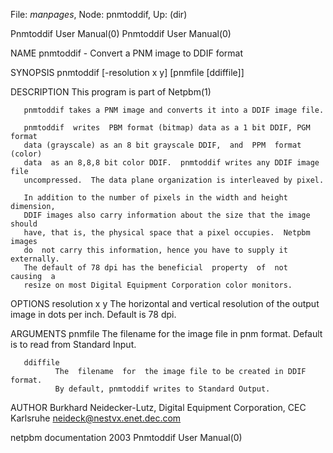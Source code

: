 File: *manpages*,  Node: pnmtoddif,  Up: (dir)

Pnmtoddif User Manual(0)                              Pnmtoddif User Manual(0)



NAME
       pnmtoddif - Convert a PNM image to DDIF format


SYNOPSIS
       pnmtoddif [-resolution x y] [pnmfile [ddiffile]]


DESCRIPTION
       This program is part of Netpbm(1)

       pnmtoddif takes a PNM image and converts it into a DDIF image file.

       pnmtoddif  writes  PBM format (bitmap) data as a 1 bit DDIF, PGM format
       data (grayscale) as an 8 bit grayscale DDIF,  and  PPM  format  (color)
       data  as an 8,8,8 bit color DDIF.  pnmtoddif writes any DDIF image file
       uncompressed.  The data plane organization is interleaved by pixel.

       In addition to the number of pixels in the width and height  dimension,
       DDIF images also carry information about the size that the image should
       have, that is, the physical space that a pixel occupies.  Netpbm images
       do  not carry this information, hence you have to supply it externally.
       The default of 78 dpi has the beneficial  property  of  not  causing  a
       resize on most Digital Equipment Corporation color monitors.


OPTIONS
       resolution x y
              The  horizontal  and  vertical resolution of the output image in
              dots per inch.  Default is 78 dpi.




ARGUMENTS
       pnmfile
              The filename for the image file in pnm format.   Default  is  to
              read from Standard Input.


       ddiffile
              The  filename  for  the image file to be created in DDIF format.
              By default, pnmtoddif writes to Standard Output.




AUTHOR
       Burkhard Neidecker-Lutz, Digital Equipment Corporation,  CEC  Karlsruhe
       neideck@nestvx.enet.dec.com



netpbm documentation                 2003             Pnmtoddif User Manual(0)
